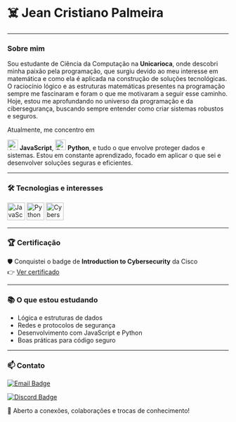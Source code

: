 # ☠️ Jean Cristiano Palmeira

---

### Sobre mim

Sou estudante de Ciência da Computação na **Unicarioca**, onde descobri minha paixão pela programação, que surgiu devido ao meu interesse em matemática e como ela é aplicada na construção de soluções tecnológicas. O raciocínio lógico e as estruturas matemáticas presentes na programação sempre me fascinaram e foram o que me motivaram a seguir esse caminho. Hoje, estou me aprofundando no universo da programação e da cibersegurança, buscando sempre entender como criar sistemas robustos e seguros.  

Atualmente, me concentro em  
<p>
  <img src="https://cdn.jsdelivr.net/gh/devicons/devicon/icons/javascript/javascript-original.svg" width="24" alt="JavaScript" /> <strong>JavaScript</strong>,  
  <img src="https://cdn.jsdelivr.net/gh/devicons/devicon/icons/python/python-original.svg" width="24" alt="Python" /> <strong>Python</strong>,  
e tudo o que envolve proteger dados e sistemas. Estou em constante aprendizado, focado em aplicar o que sei e desenvolver soluções seguras e eficientes.

---

### 🛠️ Tecnologias e interesses

<p>
  <img src="https://cdn.jsdelivr.net/gh/devicons/devicon/icons/javascript/javascript-original.svg" width="40" alt="JavaScript" />
  <img src="https://cdn.jsdelivr.net/gh/devicons/devicon/icons/python/python-original.svg" width="40" alt="Python" />
  <img src="https://img.icons8.com/ios-filled/50/000000/shield.png" width="40" alt="Cybersecurity" />
</p>

---

### 🏆 Certificação

🛡️ Conquistei o badge de **Introduction to Cybersecurity** da Cisco  
👉 [Ver certificado](https://www.credly.com/badges/42b26209-84ea-4ec7-9b15-28f9fbc92335)

---

### 📚 O que estou estudando

- Lógica e estruturas de dados  
- Redes e protocolos de segurança  
- Desenvolvimento com JavaScript e Python  
- Boas práticas para código seguro

---

### 📫 Contato

[![Email Badge](https://img.shields.io/badge/Email-rzn097@gmail.com-blue?style=for-the-badge&logo=gmail&logoColor=white)](mailto:rzn097@gmail.com)

[![Discord Badge](https://img.shields.io/badge/Discord-rzncansado-7289da?style=for-the-badge&logo=discord&logoColor=white)](https://discordapp.com/users/rzncansado)

💬 Aberto a conexões, colaborações e trocas de conhecimento!


